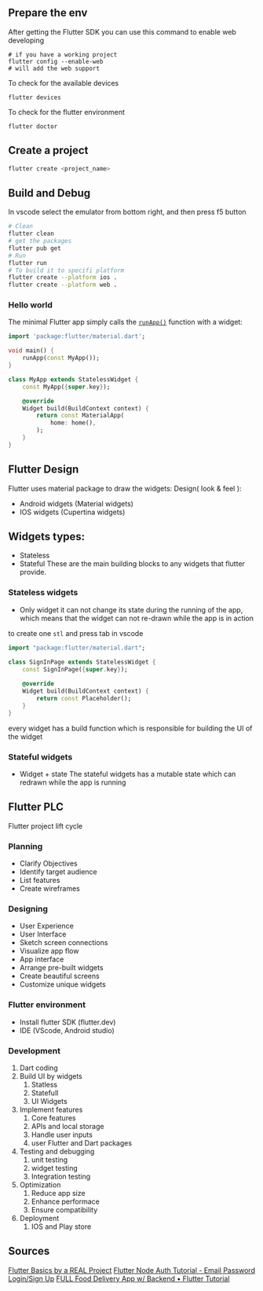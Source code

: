 
## Prepare the env
After getting the Flutter SDK
you can use this command to enable web developing

``` shell
# if you have a working project
flutter config --enable-web
# will add the web support
```

To check for the available devices
``` shell
flutter devices
```

To check for the flutter environment
``` shell
flutter doctor
```

## Create a project
```bash
flutter create <project_name>
```

## Build and Debug
In vscode select the emulator from bottom right, and then press f5 button

```bash
# Clean
flutter clean
# get the packages
flutter pub get
# Run
flutter run
# To build it to specifi platform
flutter create --platform ios .
flutter create --platform web .
```
### Hello world
The minimal Flutter app simply calls the [`runApp()`](https://api.flutter.dev/flutter/widgets/runApp.html) function with a widget:

```dart
import 'package:flutter/material.dart';

void main() {
	runApp(const MyApp());
}

class MyApp extends StatelessWidget {
	const MyApp({super.key});

	@override
	Widget build(BuildContext context) {
		return const MaterialApp(
			home: home(),
		);
	}
}
```

## Flutter Design
Flutter uses material package to draw the widgets:
Design( look & feel ):
- Android widgets (Material widgets)
- IOS widgets (Cupertina widgets)

## Widgets types:
- Stateless
- Stateful
These are the main building blocks to any widgets that flutter provide.
### Stateless widgets 
- Only widget
it can not change its state during the running of the app, which means that the widget can not re-drawn while the app is in action

to create one `stl` and press tab in vscode

```dart
import "package:flutter/material.dart"; 

class SignInPage extends StatelessWidget {
	const SignInPage({super.key});
	
	@override
	Widget build(BuildContext context) {
		return const Placeholder();
	}
}
```

every widget has a build function which is responsible for building the UI of the widget
### Stateful widgets
- Widget + state
The stateful widgets has a mutable state which can redrawn while the app is running


## Flutter PLC
Flutter project lift cycle

### Planning
- Clarify Objectives
- Identify target audience
- List features
- Create wireframes

### Designing
- User Experience
- User Interface
- Sketch screen connections
- Visualize app flow
- App interface
- Arrange pre-built widgets
- Create beautiful screens
- Customize unique widgets

### Flutter environment
- Install flutter SDK (flutter.dev)
- IDE (VScode, Android studio)

### Development
1. Dart coding
2. Build UI by widgets
	1. Statless
	2. Statefull
	3. UI Widgets
3. Implement features
	1. Core features
	2. APIs and local storage
	3. Handle user inputs
	4. user Flutter and Dart packages
4. Testing and debugging
	1. unit testing
	2. widget testing
	3. Integration testing
5. Optimization
	1. Reduce app size
	2. Enhance performace
	3. Ensure compatibility
6. Deployment
	1. IOS and Play store


## Sources

[Flutter Basics by a REAL Project](https://www.youtube.com/watch?v=D4nhaszNW4o)
[Flutter Node Auth Tutorial - Email Password Login/Sign Up](https://www.youtube.com/watch?v=EuP3xycjiM4)
[FULL Food Delivery App w/ Backend • Flutter Tutorial](https://www.youtube.com/watch?v=rHIFJo4IbOE)
